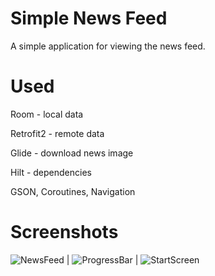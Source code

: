 Simple News Feed
==
A simple application for viewing the news feed.

Used
==
Room - local data

Retrofit2 - remote data

Glide - download news image

Hilt - dependencies

GSON, Coroutines, Navigation

Screenshots
==
![NewsFeed](https://sun9-59.userapi.com/impg/wL1MJMHotXWxpgapmlxpXZlH6lT0XBze6DOXHw/0y5dFd9nc1w.jpg?size=720x1600&quality=95&sign=779187eaf857d36237605fa052892513&type=album) | ![ProgressBar](https://sun9-78.userapi.com/impg/et-J64gQLHcZt9q5lchiqTyyokC6lbrK139l9w/uMsWOupNGpk.jpg?size=720x1600&quality=95&sign=0841c662b29276e66d565561550adb88&type=album) | ![StartScreen](https://sun9-30.userapi.com/impg/084UkKjbNxzq3gPcDPx0zfQt9ki4EPCH7xO5Tg/11f-iikSQaQ.jpg?size=720x1600&quality=95&sign=c3e7f53811cc07adf24ba573c8c37b0f&type=album)
